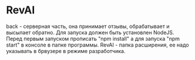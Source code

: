 # RevAI
back - серверная часть, она принимает отзывы, обрабатывает и высылает обратно. Для запуска должен быть установлен NodeJS. Перед первым запуском прописать "npm install" а для запуска "npm start" в консоле в папке программы.
RevAI - папка расширения, ее надо указывать в брвузере в режиме разработчика.
